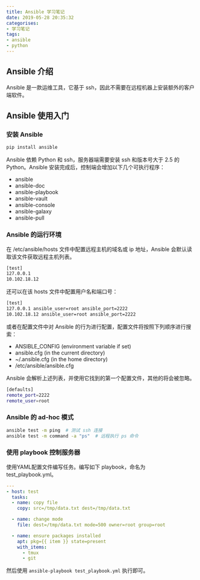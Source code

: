 ```yaml
---
title: Ansible 学习笔记
date: 2019-05-28 20:35:32
categorises:
- 学习笔记
tags:
- ansible
- python
---
```


## Ansible 介绍

Ansible 是一款运维工具，它基于 ssh，因此不需要在远程机器上安装额外的客户端软件。

## Ansible 使用入门

### 安装 Ansible

```sh
pip install ansible
```

Ansible 依赖 Python 和 ssh，服务器端需要安装 ssh 和版本号大于 2.5 的 Python。Ansible 安装完成后，控制端会增加以下几个可执行程序：

- ansible
- ansible-doc
- ansible-playbook
- ansible-vault
- ansible-console
- ansible-galaxy
- ansible-pull

### Ansible 的运行环境

在 /etc/ansible/hosts 文件中配置远程主机的域名或 ip 地址，Ansible 会默认读取该文件获取远程主机列表。

```sh
[test]
127.0.0.1
10.102.18.12
```

还可以在该 hosts 文件中配置用户名和端口号：

```sh
[test]
127.0.0.1 ansible_user=root ansible_port=2222
10.102.18.12 ansible_user=root ansible_port=2222
```

或者在配置文件中对 Ansible 的行为进行配置，配置文件将按照下列顺序进行搜索：

- ANSIBLE_CONFIG (environment variable if set)
- ansible.cfg (in the current directory)
- ~/.ansible.cfg (in the home directory)
- /etc/ansible/ansible.cfg

Ansible 会解析上述列表，并使用它找到的第一个配置文件，其他的将会被忽略。

```sh
[defaults]
remote_port=2222
remote_user=root
```

### Ansible 的 ad-hoc 模式

```sh
ansible test -m ping  # 测试 ssh 连接
ansible test -m command -a "ps"  # 远程执行 ps 命令
```

### 使用 playbook 控制服务器

使用YAML配置文件编写任务。编写如下 playbook，命名为 test_playbook.yml。

```yaml
---
- host: test
  tasks:
  - name: copy file
    copy: src=/tmp/data.txt dest=/tmp/data.txt

  - name: change mode
    file: dest=/tmp/data.txt mode=500 owner=root group=root

  - name: ensure packages installed
    apt: pkg={{ item }} state=present
    with_items:
      - tmux
      - git
```

然后使用 `ansible-playbook test_playbook.yml` 执行即可。